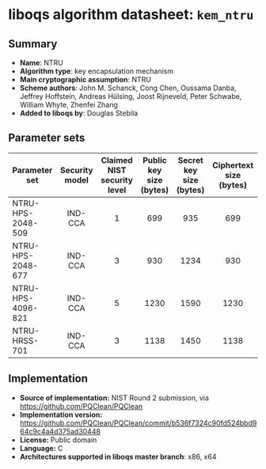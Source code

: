 liboqs algorithm datasheet: `kem_ntru`
====================================================

Summary
-------

- **Name**: NTRU
- **Algorithm type**: key encapsulation mechanism
- **Main cryptographic assumption**: NTRU
- **Scheme authors**: John M. Schanck, Cong Chen, Oussama Danba, Jeffrey Hoffstein, Andreas Hülsing, Joost Rijneveld, Peter Schwabe, William Whyte, Zhenfei Zhang
- **Added to liboqs by**: Douglas Stebila

Parameter sets
--------------

| Parameter set     | Security model | Claimed NIST security level | Public key size (bytes) | Secret key size (bytes) | Ciphertext size (bytes) | Shared secret size (bytes) |
|-------------------|:--------------:|:---------------------------:|:-----------------------:|:-----------------------:|:-----------------------:|:--------------------------:|
| NTRU-HPS-2048-509 |     IND-CCA    |              1              |           699           |           935           |           699           |             32             |
| NTRU-HPS-2048-677 |     IND-CCA    |              3              |           930           |           1234          |           930           |             32             |
| NTRU-HPS-4096-821 |     IND-CCA    |              5              |           1230          |           1590          |           1230          |             32             |
| NTRU-HRSS-701     |     IND-CCA    |              3              |           1138          |           1450          |           1138          |             32             |

Implementation
--------------

- **Source of implementation:** NIST Round 2 submission, via https://github.com/PQClean/PQClean
- **Implementation version:** https://github.com/PQClean/PQClean/commit/b536f7324c90fd524bbd964c9c4a4d375ad30448
- **License:** Public domain
- **Language:** C
- **Architectures supported in liboqs master branch**: x86, x64
